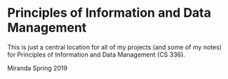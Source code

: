 # Principles of Information and Data Management
This is just a central location for all of my projects (and some of my notes) for Principles of Information and Data Management (CS 336).

Miranda Spring 2019
